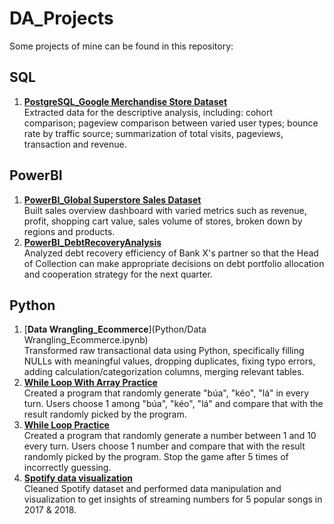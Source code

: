 # DA_Projects
Some projects of mine can be found in this repository:

## SQL
1. [**PostgreSQL_Google Merchandise Store Dataset**](SQL/PostgreSQL_BigQuery_GoogleMerchandiseStore.sql)
<br/>Extracted data for the descriptive analysis, including: cohort comparison; pageview comparison between varied user types; bounce rate by traffic source; summarization of total visits, pageviews, transaction and revenue.

## PowerBI
1. [**PowerBI_Global Superstore Sales Dataset**](PowerBI/PowerBI_GlobalSuperstoreSales.pbix)
<br/>Built sales overview dashboard with varied metrics such as revenue, profit, shopping cart value, sales volume of stores, broken down by regions and products. 
2. [**PowerBI_DebtRecoveryAnalysis**](PowerBI/PowerBI-DebtRecoveryAnalysis.pbix)
<br/>Analyzed debt recovery efficiency of Bank X's partner so that the Head of Collection can make appropriate decisions on debt portfolio allocation and cooperation strategy for the next quarter.

## Python
1. [**Data Wrangling_Ecommerce**](Python/Data Wrangling_Ecommerce.ipynb)
<br/>Transformed raw transactional data using Python, specifically filling NULLs with meaningful values, dropping duplicates, fixing typo errors, adding calculation/categorization columns, merging relevant tables. 
2. [**While Loop With Array Practice**](https://github.com/lynguyen-mia/DA_Projects/blob/f5efe034db7e1c611430830ed81f81bdb59ecc6f/Python/While%20loop%20with%20array.ipynb)
<br/>Created a program that randomly generate "búa", "kéo", "lá" in every turn. Users choose 1 among "búa", "kéo", "lá" and compare that with the result randomly picked by the program.
3. [**While Loop Practice**](https://github.com/lynguyen-mia/DA_Projects/blob/2db640ddbac6096f1e9f4f34f4ef045f056937b1/Python/While%20loop.ipynb)
<br/>Created a program that randomly generate a number between 1 and 10 every turn. Users choose 1 number and compare that with the result randomly picked by the program. Stop the game after 5 times of incorrectly guessing.
4. [**Spotify data visualization**](https://github.com/lynguyen-mia/DA_Projects/blob/95ab0777308acf5cf34a04119b344f76124ce4e9/Python/Spotify_visualization.ipynb)
</br>Cleaned Spotify dataset and performed data manipulation and visualization to get insights of streaming numbers for 5 popular songs in 2017 & 2018.
